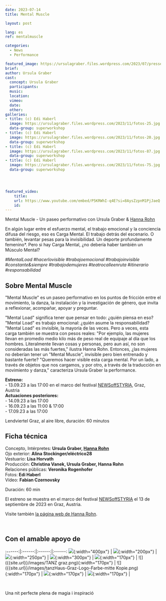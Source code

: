 ```yaml
---
date: 2023-07-14
title: Mental Muscle

layout: post

lang: es
ref: mentalmuscle

categories:
  - News
  - Performance

featured_image: https://ursulagraber.files.wordpress.com/2023/07/presse2_foto-stadt20230406_0101.jpg?w=2000&fit=crop
brief:
author: Ursula Graber
cast:
  concept: Ursula Graber
  participants:
  music:
  location:
  vimeo:
  date:
  other:
galleries:
- title: (c) Edi Haberl
  image: https://ursulagraber.files.wordpress.com/2023/11/fotos-25.jpg
  data-group: superworkshop
- title: (c) Edi Haberl
  image: https://ursulagraber.files.wordpress.com/2023/11/fotos-20.jpg
  data-group: superworkshop
- title: (c) Edi Haberl
  image: https://ursulagraber.files.wordpress.com/2023/11/fotos-87.jpg
  data-group: superworkshop
- title: (c) Edi Haberl
  image: https://ursulagraber.files.wordpress.com/2023/11/fotos-75.jpg
  data-group: superworkshop




featured_video:
    title:
    url: https://www.youtube.com/embed/P5KRWhI-q4E?si=8AysZzpnM1PjJaeQ
    id:
---
```

Mental Muscle - Un paseo performativo con Ursula Graber & [Hanna Rohn](http://www.hannarohn.com/)

En algún lugar entre el esfuerzo mental, el trabajo emocional y la conciencia difusa del riesgo, eso es Carga Mental. El trabajo detrás del escenario. O también, levantar pesas para la invisibilidad. Un deporte profundamente femenino*. Pero si hay Carga Mental, ¿no debería haber también un Músculo Mental?

*#MentalLoad #hacerlovisible #trabajoemocional #trabajoinvisible #constante&siempre #trabajodemujeres #teatrocalleenruta #itinerario #responsabilidad*



<!--plop-->

## Sobre Mental Muscle

"Mental Muscle" es un paseo performativo en los puntos de fricción entre el movimiento, la danza, la instalación y la investigación de género, que invita a reflexionar, acompañar, apoyar y preguntar.

"Mental Load" significa tener que pensar en todo: ¿quién piensa en eso? "Mental Load" es trabajo emocional: ¿quién asume la responsabilidad? "Mental Load" es invisible, la mayoría de las veces. Pero a veces, esta carga también se muestra con pesos reales: "Por ejemplo, las mujeres llevan en promedio medio kilo más de peso real de equipaje al día que los hombres. Literalmente llevan cosas y personas, pero aun así, no son consideradas las más fuertes," ilustra Hanna Rohn. Entonces, ¿las mujeres no deberían tener un "Mental Muscle", invisible pero bien entrenado y bastante fuerte? "Queremos hacer visible esta carga mental. Por un lado, a través de objetos que nos cargamos, y por otro, a través de la traducción en movimiento y danza," caracteriza Ursula Graber la performance.

<b>Estreno:</b>   
	- 13.09.23 a las 17:00 en el marco del festival [NEWSoffSTYRIA](https://www.theaterland.at/2023/newsoffstyria-2.23/index.html), Graz, Austria   
  <b>Actuaciones posteriores:</b>   
	- 14.09.23 a las 17:00   
	- 16.09.23 a las 11:00 & 17:00   
	- 17.09.23 a las 17:00   

  Lendviertel Graz, al aire libre, duración: 60 minutos   




<!--plop-->


## Ficha técnica

Concepto, Intérpretes: <b>Ursula Graber, [Hanna Rohn](http://www.hannarohn.com/)</b> <br>
Ojo exterior: <b>Alina Stockinger/eléctrico28</b> <br>
Vestuario:	<b>Lisa Horvath</b> <br>
Producción: <b>Christina Vanek, Ursula Graber, Hanna Rohn</b> <br>
Relaciones públicas: <b>Veronika Rogenhofer</b> <br>
Fotos: <b>Edi Haberl</b> <br>
Vídeo: <b>Fabian Czernovsky</b> <br>

Duración: 60 min

El estreno se muestra en el marco del festival [NEWSoffSTYRIA](https://www.theaterland.at/2023/newsoffstyria-2.23/index.html) el 13 de septiembre de 2023 en Graz, Austria.


Visite también [la página web de Hanna Rohn](http://www.hannarohn.com/).

<br>

## Con el amable apoyo de

:------:|:------:|:------:|:------:
![]({{site.url}}/images/logobund.png){:width="400px"} | ![]({{site.url}}/images/logograz.png){:width="200px"} | ![]({{site.url}}/images/TL-Phanta_trans.png){:width="250px"} | ![]({{site.url}}/images/logolandstmk.png){:width="300px"} | ![]({{site.url}}/images/bildrecht_sw1.png){:width="170px"} | ![]({{site.url}}/images/TANZ graz.png){:width="170px"} | ![]({{site.url}}/images/tanzHaus-Graz-Logo-Farbe-mitte Kopie.png){:width="170px"} | ![]({{site.url}}/images/logodat.png){:width="170px"} | ![]({{site.url}}/images/logolaut.png){:width="170px"} |

<br>








<!--plop-->

Una nit perfecte plena de magia i inspiració<br />


<!--[![Totem](https://i.vimeocdn.com/video/746500438_640.jpg)](https://player.vimeo.com/video/306702195)-->

